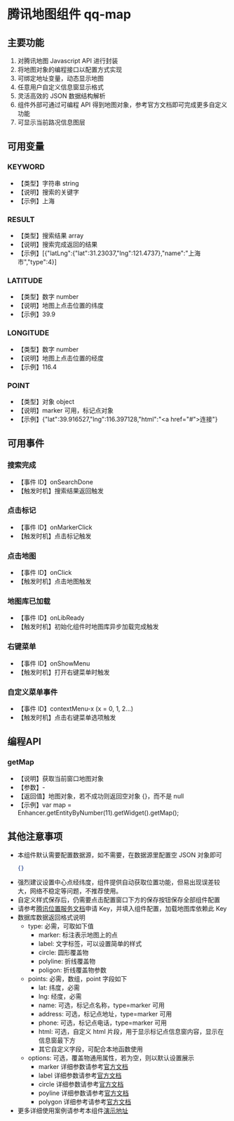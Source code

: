 # 腾讯地图组件 qq-map

## 主要功能

1. 对腾讯地图 Javascript API 进行封装
2. 将地图对象的编程接口以配置方式实现
3. 可绑定地址变量，动态显示地图
3. 任意用户自定义信息窗显示格式
4. 灵活高效的 JSON 数据结构解析
5. 组件外部可通过可编程 API 得到地图对象，参考官方文档即可完成更多自定义功能
6. 可显示当前路况信息图层


## 可用变量
### KEYWORD
- 【类型】字符串 string
- 【说明】搜索的关键字
- 【示例】上海

### RESULT
- 【类型】搜索结果 array
- 【说明】搜索完成返回的结果
- 【示例】[{"latLng":{"lat":31.23037,"lng":121.4737},"name":"上海市","type":4}]

### LATITUDE
- 【类型】数字 number
- 【说明】地图上点击位置的纬度
- 【示例】39.9

### LONGITUDE
- 【类型】数字 number
- 【说明】地图上点击位置的经度
- 【示例】116.4

### POINT
- 【类型】对象 object
- 【说明】marker 可用，标记点对象
- 【示例】{"lat":39.916527,"lng":116.397128,"html":"<a href=\"#\">连接</a>"}


## 可用事件
### 搜索完成
- 【事件 ID】onSearchDone
- 【触发时机】搜索结果返回触发

### 点击标记
- 【事件 ID】onMarkerClick
- 【触发时机】点击标记触发

### 点击地图
- 【事件 ID】onClick
- 【触发时机】点击地图触发

### 地图库已加载
- 【事件 ID】onLibReady
- 【触发时机】初始化组件时地图库异步加载完成触发

### 右键菜单
- 【事件 ID】onShowMenu
- 【触发时机】打开右键菜单时触发

### 自定义菜单事件
- 【事件 ID】contextMenu-x (x = 0, 1, 2...)
- 【触发时机】点击右键菜单选项触发


## 编程API
### getMap
- 【说明】获取当前窗口地图对象
- 【参数】-
- 【返回值】地图对象，若不成功则返回空对象 {}，而不是 null
- 【示例】var map = Enhancer.getEntityByNumber(11).getWidget().getMap();

## 其他注意事项
- 本组件默认需要配置数据源，如不需要，在数据源里配置空 JSON 对象即可
  ```json
  {}
  ```
- 强烈建议设置中心点经纬度，组件提供自动获取位置功能，但易出现误差较大，网络不稳定等问题，不推荐使用。
- 自定义样式保存后，仍需要点击配置窗口下方的保存按钮保存全部组件配置
- 请参考[腾讯位置服务文档](https://lbs.qq.com/webApi/javascriptV2/jsGuide/jsBasic)申请 Key，并填入组件配置，加载地图库依赖此 Key
- 数据库数据返回格式说明
    - type: 必需，可取如下值
      - marker: 标注表示地图上的点
      - label: 文字标签，可以设置简单的样式
      - circle: 圆形覆盖物
      - polyline: 折线覆盖物
      - poligon: 折线覆盖物参数
    - points: 必需，数组，point 字段如下
      - lat: 纬度，必需
      - lng: 经度，必需
      - name: 可选，标记点名称，type=marker 可用
      - address: 可选，标记点地址，type=marker 可用
      - phone: 可选，标记点电话，type=marker 可用
      - html: 可选，自定义 html 片段，用于显示标记点信息窗内容，显示在信息窗最下方
      - 其它自定义字段，可配合本地函数使用
    - options: 可选，覆盖物通用属性，若为空，则以默认设置展示
      - marker 详细参数请参考[官方文档](https://lbs.qq.com/javascript_v2/doc/markeroptions.html)
      - label 详细参数请参考[官方文档](https://lbs.qq.com/javascript_v2/doc/labeloptions.html)
      - circle 详细参数请参考[官方文档](https://lbs.qq.com/javascript_v2/doc/circleoptions.html)
      - poyline 详细参数请参考[官方文档](https://lbs.qq.com/javascript_v2/doc/polylineoptions.html)
      - polygon 详细参考请参考[官方文档](https://lbs.qq.com/javascript_v2/doc/polygonoptions.html)
- 更多详细使用案例请参考本组件[演示地址](https://workbench.wuyuan.io/proj/18425#102)